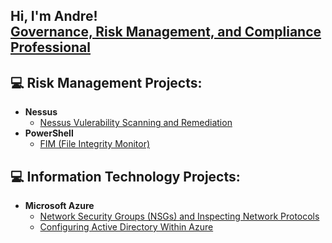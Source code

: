 

<h2>Hi, I'm Andre! <br/><a href="https://www.linkedin.com/in/andrewortham/">Governance, Risk Management, and Compliance Professional</a></h2>


## 💻 Risk Management Projects:

- <b>Nessus</b>
  - [Nessus Vulerability Scanning and Remediation](https://github.com/awortham1/nessus)
- <b>PowerShell</b>
  - [FIM (File Integrity Monitor)](https://github.com/awortham1/fim)



## 💻 Information Technology Projects:

- <b>Microsoft Azure</b>
  - [Network Security Groups (NSGs) and Inspecting Network Protocols](https://github.com/awortham1/azurensg)
  - [Configuring Active Directory Within Azure](https://github.com/awortham1/azure-activedirectory)




<!--
### Hi there 👋


**awortham1/awortham1** is a ✨ _special_ ✨ repository because its `README.md` (this file) appears on your GitHub profile.

Here are some ideas to get you started:

- 🔭 I’m currently working on ...
- 🌱 I’m currently learning ...
- 👯 I’m looking to collaborate on ...
- 🤔 I’m looking for help with ...
- 💬 Ask me about ...
- 📫 How to reach me: ...
- 😄 Pronouns: ...
- ⚡ Fun fact: ...
-->

